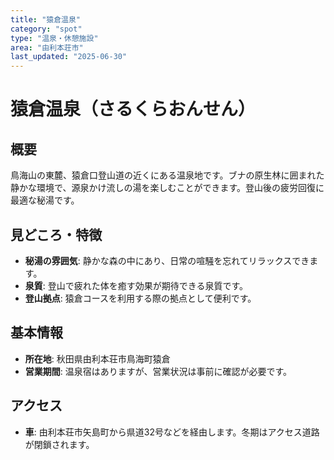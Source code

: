 ```yaml
---
title: "猿倉温泉"
category: "spot"
type: "温泉・休憩施設"
area: "由利本荘市"
last_updated: "2025-06-30"
---
```


# 猿倉温泉（さるくらおんせん）

## 概要
鳥海山の東麓、猿倉口登山道の近くにある温泉地です。ブナの原生林に囲まれた静かな環境で、源泉かけ流しの湯を楽しむことができます。登山後の疲労回復に最適な秘湯です。

## 見どころ・特徴
- **秘湯の雰囲気**: 静かな森の中にあり、日常の喧騒を忘れてリラックスできます。
- **泉質**: 登山で疲れた体を癒す効果が期待できる泉質です。
- **登山拠点**: 猿倉コースを利用する際の拠点として便利です。

## 基本情報
- **所在地**: 秋田県由利本荘市鳥海町猿倉
- **営業期間**: 温泉宿はありますが、営業状況は事前に確認が必要です。

## アクセス
- **車**: 由利本荘市矢島町から県道32号などを経由します。冬期はアクセス道路が閉鎖されます。